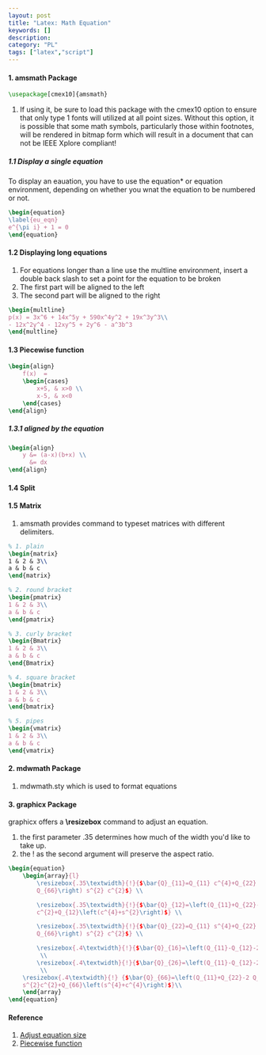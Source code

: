 ```yaml
---
layout: post
title: "Latex: Math Equation"
keywords: []
description: 
category: "PL"
tags: ["latex","script"]
---
```


#### 1. amsmath Package 

```latex
\usepackage[cmex10]{amsmath}
```
1. If using it, be sure to load this package with the cmex10 option to ensure that only type 1 fonts
   will utilized at all point sizes. Without this option, it is possible that some math symbols,
   particularly those within footnotes, will be rendered in bitmap form which will result in a
   document that can not be IEEE Xplore compliant!

##### 1.1 Display a single equation
To display an eauation, you have to use the equation\* or equation environment,
depending on whether you wnat the equation to be numbered or not.

```latex
\begin{equation}
\label{eu_eqn}
e^{\pi i} + 1 = 0
\end{equation}
```

#### 1.2 Displaying long equations
1. For equations longer than a line use the multline environment, insert a
   double back slash to set a point for the equation to be broken
2. The first part will be aligned to the left
3. The second part will be aligned to the right

```latex
\begin{multline}
p(x) = 3x^6 + 14x^5y + 590x^4y^2 + 19x^3y^3\\ 
- 12x^2y^4 - 12xy^5 + 2y^6 - a^3b^3
\end{multline}
```

#### 1.3 Piecewise function

```latex
\begin{align}
	f(x)  = 
	\begin{cases}
		x+5, & x>0 \\
		x-5, & x<0
	\end{cases}
\end{align}
```
##### 1.3.1 aligned by the equation

```latex
\begin{align}
	y &= (a-x)(b+x) \\
	  &= dx 
\end{align}
```

#### 1.4 Split
#### 1.5 Matrix
1. amsmath provides command to typeset matrices with different delimiters.

```latex
% 1. plain
\begin{matrix}
1 & 2 & 3\\
a & b & c
\end{matrix}

% 2. round bracket
\begin{pmatrix}
1 & 2 & 3\\
a & b & c
\end{pmatrix}

% 3. curly bracket
\begin{Bmatrix}
1 & 2 & 3\\
a & b & c
\end{Bmatrix}

% 4. square bracket
\begin{bmatrix}
1 & 2 & 3\\
a & b & c
\end{bmatrix}

% 5. pipes
\begin{vmatrix}
1 & 2 & 3\\
a & b & c
\end{vmatrix}
```

#### 2. mdwmath Package 
1.  mdwmath.sty which is used to format equations


#### 3. graphicx Package
graphicx offers a **\resizebox** command to adjust an equation.
1. the first parameter .35 determines how much of the width you'd like to take up.
2. the ! as the second argument will preserve the aspect ratio.

```latex
\begin{equation}
	\begin{array}{l}
		\resizebox{.35\textwidth}{!}{$\bar{Q}_{11}=Q_{11} c^{4}+Q_{22} s^{4}+2\left(Q_{12}+2
		Q_{66}\right) s^{2} c^{2}$} \\

		\resizebox{.35\textwidth}{!}{$\bar{Q}_{12}=\left(Q_{11}+Q_{22}-4 Q_{66}\right) s^{2}
		c^{2}+Q_{12}\left(c^{4}+s^{2}\right)$} \\

		\resizebox{.35\textwidth}{!}{$\bar{Q}_{22}=Q_{11} s^{4}+Q_{22} c^{4}+2\left(Q_{12}+2
		Q_{66}\right) s^{2} c^{2}$} \\

		\resizebox{.4\textwidth}{!}{$\bar{Q}_{16}=\left(Q_{11}-Q_{12}-2 Q_{66}\right) c^{3} s-\left(Q_{22}-Q_{12}-2Q_{66}\right) s^{3} c$}
		 \\ 
		\resizebox{.4\textwidth}{!}{$\bar{Q}_{26}=\left(Q_{11}-Q_{12}-2 Q_{66}\right) c s^{3}-\left(Q_{22}-Q_{12}-2 Q_{66}\right)c^{3} s$}
		 \\ 
	\resizebox{.4\textwidth}{!}	{$\bar{Q}_{66}=\left(Q_{11}+Q_{22}-2 Q_{12}-2 Q_{66}\right)
	s^{2}c^{2}+Q_{66}\left(s^{4}+c^{4}\right)$}\\
	\end{array}
\end{equation}
```

#### Reference
1. [Adjust equation size](https://tex.stackexchange.com/questions/35554/how-can-i-auto-adjust-a-equation-to-appear-in-the-entire-page-scale-to-equatio)
2. [Piecewise function](https://tex.stackexchange.com/questions/246321/how-do-i-align-piecewise-functions/246323)

